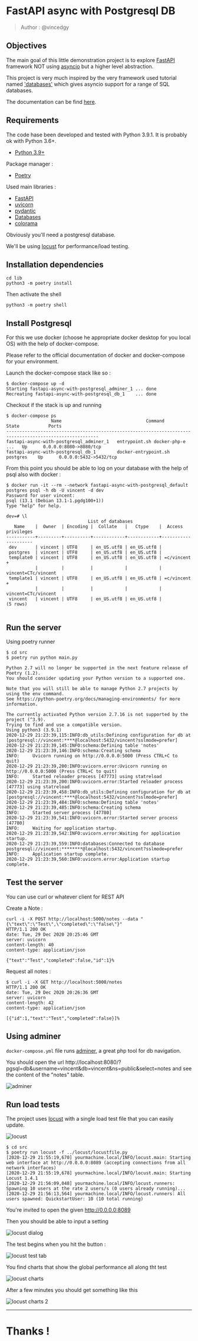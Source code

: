 # FastAPI async with Postgresql DB #

> Author : @vincedgy

## Objectives

The main goal of this little demonstration project is to explore [FastAPI](https://fastapi.tiangolo.com/) framework
NOT using [asyncio](https://docs.python.org/3/library/asyncio.html) but a higher level abstraction.

This project is very much inspired by the very framework used tutorial named ['databases'](https://pypi.org/project/databases/)
which gives asyncio support for a range of SQL databases.

The documentation can be find [here](https://www.encode.io/databases/).

## Requirements

The code hase been developed and tested with Python 3.9.1. It is probably ok with Python 3.6+.

- [Python 3.9+](https://python.org)

Package manager :

- [Poetry](https://python-poetry.org/)
  
Used main libraries :

- [FastAPI](https://fastapi.tiangolo.com/)
- [uvicorn](https://www.uvicorn.org/)
- [pydantic](https://pydantic-docs.helpmanual.io/)  
- [Databases](https://pypi.org/project/databases/)
- [colorama](https://pypi.org/project/colorama/)


Obviously you'll need a postgresql database.

We'll be using [locust](https://locust.io) for performance/load testing.



## Installation dependencies

```shell
cd lib
python3 -m poetry install
```

Then activate the shell

```shell
python3 -m poetry shell
```

## Install Postgresql

For this we use docker (choose he appropriate docker desktop for you local OS) with the help of docker-compose.

Please refer to the official documentation of docker and docker-compose for your environment.


Launch the docker-compose stack like so :


```shell
$ docker-compose up -d
Starting fastapi-async-with-postgresql_adminer_1 ... done
Recreating fastapi-async-with-postgresql_db_1    ... done
```

Checkout if the stack is up and running

```shell
$ docker-compose ps
                 Name                                Command               State           Ports
---------------------------------------------------------------------------------------------------------
fastapi-async-with-postgresql_adminer_1   entrypoint.sh docker-php-e ...   Up      0.0.0.0:8080->8080/tcp
fastapi-async-with-postgresql_db_1        docker-entrypoint.sh postgres    Up      0.0.0.0:5432->5432/tcp
```

From this point you should be able to log on your database with the help of psql also with docker : 

```shell
$ docker run -it --rm --network fastapi-async-with-postgresql_default postgres psql -h db -U vincent -d dev
Password for user vincent:
psql (13.1 (Debian 13.1-1.pgdg100+1))
Type "help" for help.

dev=# \l
                               List of databases
   Name    |  Owner  | Encoding |  Collate   |   Ctype    |  Access privileges
-----------+---------+----------+------------+------------+---------------------
 dev       | vincent | UTF8     | en_US.utf8 | en_US.utf8 |
 postgres  | vincent | UTF8     | en_US.utf8 | en_US.utf8 |
 template0 | vincent | UTF8     | en_US.utf8 | en_US.utf8 | =c/vincent         +
           |         |          |            |            | vincent=CTc/vincent
 template1 | vincent | UTF8     | en_US.utf8 | en_US.utf8 | =c/vincent         +
           |         |          |            |            | vincent=CTc/vincent
 vincent   | vincent | UTF8     | en_US.utf8 | en_US.utf8 |
(5 rows)


```

## Run the server

Using poetry runner


```shell
$ cd src
$ poetry run python main.py

Python 2.7 will no longer be supported in the next feature release of Poetry (1.2).
You should consider updating your Python version to a supported one.

Note that you will still be able to manage Python 2.7 projects by using the env command.
See https://python-poetry.org/docs/managing-environments/ for more information.

The currently activated Python version 2.7.16 is not supported by the project (^3.9).
Trying to find and use a compatible version.
Using python3 (3.9.1)
2020-12-29 21:23:39,115:INFO:db_utils:Defining configuration for db at [postgresql://vincent:****@localhost:5432/vincent?sslmode=prefer]
2020-12-29 21:23:39,145:INFO:schema:Defining table 'notes'
2020-12-29 21:23:39,146:INFO:schema:Creating schema
INFO:     Uvicorn running on http://0.0.0.0:5000 (Press CTRL+C to quit)
2020-12-29 21:23:39,200:INFO:uvicorn.error:Uvicorn running on http://0.0.0.0:5000 (Press CTRL+C to quit)
INFO:     Started reloader process [47773] using statreload
2020-12-29 21:23:39,200:INFO:uvicorn.error:Started reloader process [47773] using statreload
2020-12-29 21:23:39,458:INFO:db_utils:Defining configuration for db at [postgresql://vincent:****@localhost:5432/vincent?sslmode=prefer]
2020-12-29 21:23:39,484:INFO:schema:Defining table 'notes'
2020-12-29 21:23:39,485:INFO:schema:Creating schema
INFO:     Started server process [47780]
2020-12-29 21:23:39,541:INFO:uvicorn.error:Started server process [47780]
INFO:     Waiting for application startup.
2020-12-29 21:23:39,542:INFO:uvicorn.error:Waiting for application startup.
2020-12-29 21:23:39,559:INFO:databases:Connected to database postgresql://vincent:********@localhost:5432/vincent?sslmode=prefer
INFO:     Application startup complete.
2020-12-29 21:23:39,560:INFO:uvicorn.error:Application startup complete.
```

## Test the server

You can use curl or whatever client for REST API

Create a Note :

```shell
curl -i -X POST http://localhost:5000/notes --data "{\"text\":\"Test\",\"completed\":\"false\"}"
HTTP/1.1 200 OK
date: Tue, 29 Dec 2020 20:25:46 GMT
server: uvicorn
content-length: 40
content-type: application/json

{"text":"Test","completed":false,"id":1}%
```

Request all notes :

```shell
$ curl -i -X GET http://localhost:5000/notes
HTTP/1.1 200 OK
date: Tue, 29 Dec 2020 20:26:36 GMT
server: uvicorn
content-length: 42
content-type: application/json

[{"id":1,"text":"Test","completed":false}]%
```

## Using adminer

`docker-compose.yml` file runs [adminer](https://www.adminer.org), a great php tool for db navigation.

You should open the url http://localhost:8080/?pgsql=db&username=vincent&db=vincent&ns=public&select=notes
and see the content of the "notes" table.

![adminer]

## Run load tests

The project uses [locust](https://locust.io) with a single load test file that you can easily update.

![locust]


```shell
$ cd src
$ poetry run locust -f ../locust/locustfile.py
[2020-12-29 21:55:19,670] yourmachine.local/INFO/locust.main: Starting web interface at http://0.0.0.0:8089 (accepting connections from all network interfaces)
[2020-12-29 21:55:19,678] yourmachine.local/INFO/locust.main: Starting Locust 1.4.1
[2020-12-29 21:56:09,048] yourmachine.local/INFO/locust.runners: Spawning 10 users at the rate 2 users/s (0 users already running)...
[2020-12-29 21:56:13,564] yourmachine.local/INFO/locust.runners: All users spawned: QuickstartUser: 10 (10 total running)

```

You're invited to open the given http://0.0.0.0:8089

Then you should be able to input a setting 

![locust dialog]


The test begins when you hit the button :

![locust test tab]


You find charts that show the global performance all along tht test

![locust charts]


After a few minutes you should get something like this

![locust charts 2]

---

# Thanks !

[adminer]: resources/adminer.png
[locust]: resources/locust_logo.png
[locust dialog]: resources/locust_dialog.png
[locust test tab]: resources/locust_launch_tab.png
[locust charts]: resources/locust_charts.png
[locust charts 2]: resources/locust_charts_2.png